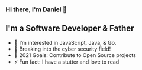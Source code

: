 ### Hi there, I'm Daniel 👋

## I'm a Software Developer & Father
- 🌱 I’m interested in JavaScript, Java, & Go.
- 🔐 Breaking into the cyber security field!
- 🥅 2021 Goals: Contribute to Open Source projects
- ⚡ Fun fact: I have a stutter and love to read
